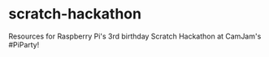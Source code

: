 # scratch-hackathon
Resources for Raspberry Pi's 3rd birthday Scratch Hackathon at CamJam's #PiParty!
